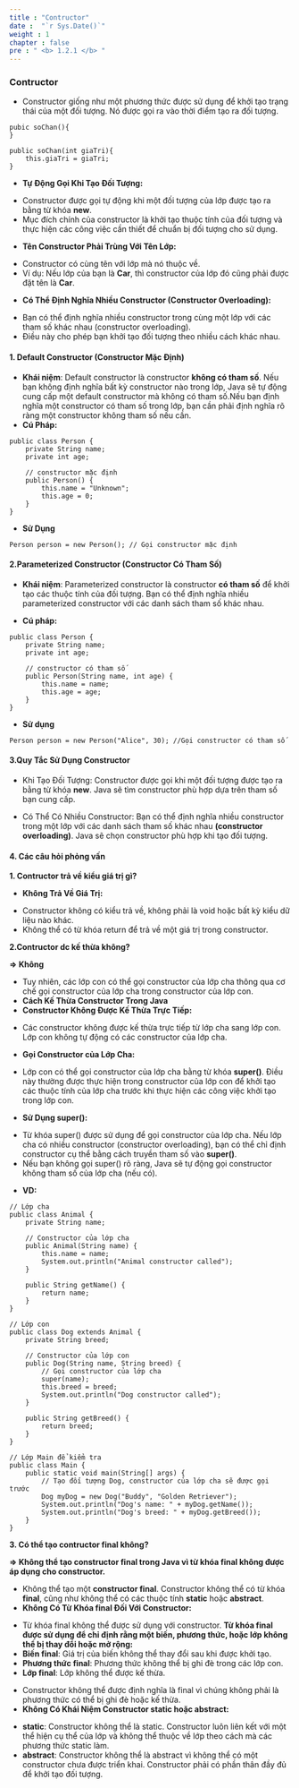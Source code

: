 ```yaml
---
title : "Contructor"
date :  "`r Sys.Date()`"
weight : 1 
chapter : false
pre : " <b> 1.2.1 </b> "
---
```



### Contructor
- Constructor giống như một phương thức được sử dụng để khởi tạo trạng thái của một đối tượng. Nó được gọi ra vào thời điểm tạo ra đối tượng.
```
pubic soChan(){
}

public soChan(int giaTri){
    this.giaTri = giaTri;
}
```

- **Tự Động Gọi Khi Tạo Đối Tượng:**
+ Constructor được gọi tự động khi một đối tượng của lớp được tạo ra bằng từ khóa **new**.
+ Mục đích chính của constructor là khởi tạo thuộc tính của đối tượng và thực hiện các công việc cần thiết để chuẩn bị đối tượng cho sử dụng.

- **Tên Constructor Phải Trùng Với Tên Lớp:**
+ Constructor có cùng tên với lớp mà nó thuộc về.
+ Ví dụ: Nếu lớp của bạn là **Car**, thì constructor của lớp đó cũng phải được đặt tên là **Car**.

- **Có Thể Định Nghĩa Nhiều Constructor (Constructor Overloading):**
+ Bạn có thể định nghĩa nhiều constructor trong cùng một lớp với các tham số khác nhau (constructor overloading).
+ Điều này cho phép bạn khởi tạo đối tượng theo nhiều cách khác nhau.
#### 1. Default Constructor (Constructor Mặc Định)

- **Khái niệm**: Default constructor là constructor **không có tham số**. Nếu bạn không định nghĩa bất kỳ constructor nào trong lớp, Java sẽ tự động cung cấp một default constructor mà không có tham số.Nếu bạn định nghĩa một constructor có tham số trong lớp, bạn cần phải định nghĩa rõ ràng một constructor không tham số nếu cần.
- **Cú Pháp:**
```
public class Person {
    private String name;
    private int age;

    // constructor mặc định
    public Person() {
        this.name = "Unknown";
        this.age = 0;
    }
}
```
- **Sử Dụng**
```
Person person = new Person(); // Gọi constructor mặc định
```

#### 2.Parameterized Constructor (Constructor Có Tham Số)

- **Khái niệm**: Parameterized constructor là constructor **có tham số** để khởi tạo các thuộc tính của đối tượng. Bạn có thể định nghĩa nhiều parameterized constructor với các danh sách tham số khác nhau.

- **Cú pháp:**
```
public class Person {
    private String name;
    private int age;

    // constructor có tham số
    public Person(String name, int age) {
        this.name = name;
        this.age = age;
    }
}
```
- **Sử dụng**
```
Person person = new Person("Alice", 30); //Gọi constructor có tham số
```
#### 3.Quy Tắc Sử Dụng Constructor
- Khi Tạo Đối Tượng: Constructor được gọi khi một đối tượng được tạo ra bằng từ khóa **new**. Java sẽ tìm constructor phù hợp dựa trên tham số bạn cung cấp.

- Có Thể Có Nhiều Constructor: Bạn có thể định nghĩa nhiều constructor trong một lớp với các danh sách tham số khác nhau **(constructor overloading)**. Java sẽ chọn constructor phù hợp khi tạo đối tượng.

#### 4. Các câu hỏi phỏng vấn
**1. Contructor trả về kiểu giá trị gì?**
- **Không Trả Về Giá Trị:**
+ Constructor không có kiểu trả về, không phải là void hoặc bất kỳ kiểu dữ liệu nào khác.
+ Không thể có từ khóa return để trả về một giá trị trong constructor.

**2.Contructor dc kế thừa không?**

 **=> Không** 
 - Tuy nhiên, các lớp con có thể gọi constructor của lớp cha thông qua cơ chế gọi constructor của lớp cha trong constructor của lớp con.
 - **Cách Kế Thừa Constructor Trong Java**
- **Constructor Không Được Kế Thừa Trực Tiếp:**
+ Các constructor không được kế thừa trực tiếp từ lớp cha sang lớp con. Lớp con không tự động có các constructor của lớp cha.
- **Gọi Constructor của Lớp Cha:**
+ Lớp con có thể gọi constructor của lớp cha bằng từ khóa **super()**. Điều này thường được thực hiện trong constructor của lớp con để khởi tạo các thuộc tính của lớp cha trước khi thực hiện các công việc khởi tạo trong lớp con.
- **Sử Dụng super():**
+ Từ khóa super() được sử dụng để gọi constructor của lớp cha. Nếu lớp cha có nhiều constructor (constructor overloading), bạn có thể chỉ định constructor cụ thể bằng cách truyền tham số vào **super()**.
+ Nếu bạn không gọi super() rõ ràng, Java sẽ tự động gọi constructor không tham số của lớp cha (nếu có).
- **VD:**
```
// Lớp cha
public class Animal {
    private String name;

    // Constructor của lớp cha
    public Animal(String name) {
        this.name = name;
        System.out.println("Animal constructor called");
    }

    public String getName() {
        return name;
    }
}

// Lớp con
public class Dog extends Animal {
    private String breed;

    // Constructor của lớp con
    public Dog(String name, String breed) {
        // Gọi constructor của lớp cha
        super(name);
        this.breed = breed;
        System.out.println("Dog constructor called");
    }

    public String getBreed() {
        return breed;
    }
}

// Lớp Main để kiểm tra
public class Main {
    public static void main(String[] args) {
        // Tạo đối tượng Dog, constructor của lớp cha sẽ được gọi trước
        Dog myDog = new Dog("Buddy", "Golden Retriever");
        System.out.println("Dog's name: " + myDog.getName());
        System.out.println("Dog's breed: " + myDog.getBreed());
    }
}
```
**3. Có thể tạo contructor final không?**

**=> Không thể tạo constructor final trong Java vì từ khóa final không được áp dụng cho constructor.**
- Không thể tạo một **constructor final**. Constructor không thể có từ khóa **final**, cũng như không thể có các thuộc tính **static** hoặc **abstract**.
- **Không Có Từ Khóa final Đối Với Constructor:**
+ Từ khóa final không thể được sử dụng với constructor. **Từ khóa final được sử dụng để chỉ định rằng một biến, phương thức, hoặc lớp không thể bị thay đổi hoặc mở rộng:**
+ **Biến final**: Giá trị của biến không thể thay đổi sau khi được khởi tạo.
+ **Phương thức final**: Phương thức không thể bị ghi đè trong các lớp con.
+ **Lớp final**: Lớp không thể được kế thừa.
- Constructor không thể được định nghĩa là final vì chúng không phải là phương thức có thể bị ghi đè hoặc kế thừa.
- **Không Có Khái Niệm Constructor static hoặc abstract:**
+ **static**: Constructor không thể là static. Constructor luôn liên kết với một thể hiện cụ thể của lớp và không thể thuộc về lớp theo cách mà các phương thức static làm.
+ **abstract**: Constructor không thể là abstract vì không thể có một constructor chưa được triển khai. Constructor phải có phần thân đầy đủ để khởi tạo đối tượng.
